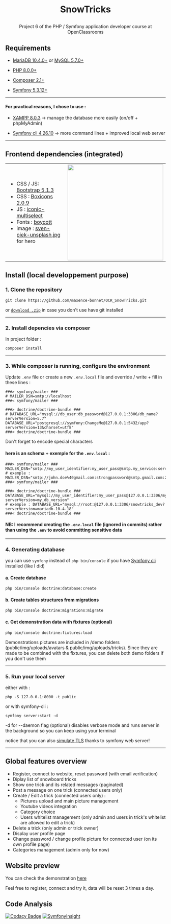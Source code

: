 # <p align="center">SnowTricks</p>
<p align="center">Project 6 of the PHP / Symfony application developer course at OpenClassrooms</p>

## Requirements

- [MariaDB 10.4.0+](https://go.mariadb.com/) or [MySQL 5.7.0+](https://www.mysql.com/)

- [PHP 8.0.0+](https://www.php.net/) 

- [Composer 2.1+](https://getcomposer.org/) 

- [Symfony 5.3.12+](https://symfony.com/)

---

#### For practical reasons, I chose to use :

- [XAMPP 8.0.3](https://www.apachefriends.org/fr/index.html) -> manage the database more easily (on/off + phpMyAdmin)

- [Symfony cli 4.26.10](https://symfony.com/download) -> more command lines + improved local web server

---

## Frontend dependencies (integrated)
<div align="center">
  <table>
    <tr>
      <td>
        <ul>
          <li>CSS / JS: <a href="https://getbootstrap.com/" target="_blank">Bootstrap 5.1.3</a></li>
          <li>CSS : <a href="https://boxicons.com/" target="_blank">Boxicons 2.0.9</a></li>
          <li>JS : <a href="https://github.com/sidneywm/iconic-multiselect" target="_blank">iconic-multiselect</a></li>
          <li>Fonts : <a href="https://www.dafont.com/boycott.font" target="_blank">boycott</a></li>
          <li>image : <a href="https://unsplash.com/photos/xqO2r9QUyvo" target="_blank">sven-piek-unsplash.jpg</a> for hero</li>
        </ul>
      </td>
      <td>
       <a href="https://unsplash.com/photos/xqO2r9QUyvo" target="_blank">
        <img src="https://images.unsplash.com/photo-1583598251027-fda841054458?ixlib=rb-1.2.1&ixid=MnwxMjA3fDB8MHxwaG90by1wYWdlfHx8fGVufDB8fHx8&auto=format&fit=crop&w=1470&q=80"     width="300">
        </a>
      </td>
    </tr> 
  </table>
</div>

## Install (local developpement purpose)

### 1. Clone the repository

```
git clone https://github.com/maxence-bonnet/OCR_SnowTricks.git
```

or [`download .zip`](https://github.com/maxence-bonnet/OCR_SnowTricks/archive/refs/heads/master.zip) in case you don't use have git installed

---

### 2. Install depencies via composer

In project folder :

```
composer install
```

---

### 3. While composer is running, configure the environment

Update `.env` file or create a new `.env.local` file and override / write + fill in these lines : 

```env
###> symfony/mailer ###
# MAILER_DSN=smtp://localhost
###< symfony/mailer ###

###> doctrine/doctrine-bundle ###
# DATABASE_URL="mysql://db_user:db_password@127.0.0.1:3306/db_name?serverVersion=5.7"
DATABASE_URL="postgresql://symfony:ChangeMe@127.0.0.1:5432/app?serverVersion=13&charset=utf8"
###< doctrine/doctrine-bundle ###
```
Don't forget to encode special characters

#### here is an schema + exemple for the `.env.local` :

```env
###> symfony/mailer ###
MAILER_DSN="smtp://my_user_identifier:my_user_pass@smtp.my_service:service_port"
# exemple : MAILER_DSN="smtp://john.doe%40gmail.com:strongpassword@smtp.gmail.com:25"
###< symfony/mailer ###

###> doctrine/doctrine-bundle ###
DATABASE_URL="mysql://my_user_identifier:my_user_pass@127.0.0.1:3306/my_db_name?serverVersion=my_db_version"
# exemple : DATABASE_URL="mysql://root:@127.0.0.1:3306/snowtricks_dev?serverVersion=mariadb-10.4.18"
###< doctrine/doctrine-bundle ###
```
#### NB: I recommend creating the `.env.local` file (ignored in commits) rather than using the `.env` to avoid committing sensitive data

---

### 4. Generating database

you can use `symfony` instead of `php bin/console` if you have [Symfony cli](https://symfony.com/download) installed (like I did)

#### a. Create database

```
php bin/console doctrine:database:create
```

#### b. Create tables structures from migrations

```
php bin/console doctrine:migrations:migrate
```

#### c. Get demonstration data with fixtures (optional)

```
php bin/console doctrine:fixtures:load
```

Demonstrations pictures are included in /demo folders (public/img/uploads/avatars & public/img/uploads/tricks). Since they are made to be combined with the fixtures, you can delete both demo folders if you don't use them

---

### 5. Run your local server

either with :

```
php -S 127.0.0.1:8000 -t public
```
or with symfony-cli :

```
symfony server:start -d
```
-d for --daemon flag (optional) disables verbose mode and runs server in the background so you can keep using your terminal

notice that you can also [simulate TLS](https://symfony.com/doc/current/setup/symfony_server.html#enabling-tls) thanks to symfony web server!

---

## Global features overview

- Register, connect to website, reset password (with email verification)
- Diplay list of snowboard tricks
- Show one trick and its related messages (paginated)
- Post a message on one trick (connected users only)
- Create / Edit a trick (connected users only) :
  -  Pictures upload and main picture management
  -  Youtube videos integration
  -  Category choice
  -  Users whitelist management (only admin and users in trick's whitelist are allowed to edit a trick)
- Delete a trick (only admin or trick owner)
- Display user profile page
- Change password / change profile picture for connected user (on its own profile page)
- Categories management (admin only for now)

## Website preview 

You can check the demonstration [here](http://s893507180.onlinehome.fr/)

Feel free to register, connect and try it, data will be reset 3 times a day.


## Code Analysis

[![Codacy Badge](https://app.codacy.com/project/badge/Grade/1504ef8461814c88b5bbad596657fd61)](https://www.codacy.com/gh/maxence-bonnet/OCR_SnowTricks/dashboard?utm_source=github.com&amp;utm_medium=referral&amp;utm_content=maxence-bonnet/OCR_SnowTricks&amp;utm_campaign=Badge_Grade) [![SymfonyInsight](https://insight.symfony.com/projects/af020a04-a199-43db-9d08-f242580f54ee/mini.svg)](https://insight.symfony.com/projects/af020a04-a199-43db-9d08-f242580f54ee)
